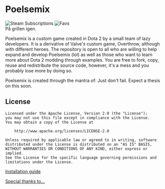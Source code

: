 # Poelsemix
![Steam Subscriptions](https://img.shields.io/steam/subscriptions/1335473896?logo=steam)
![Favs](https://img.shields.io/steam/favorites/1335473896?logo=Steam)  
På grillen igen.  

Poelsemix is a custom game created in Dota 2 by a small team of lazy developers. It is a derivative of Valve's custom game, Overthrow, although with different heroes. The repository is open to all who are willing to help expand and develop Poelsemix (lol) as well as those who want to learn more about Dota 2 modding through examples. You are free to fork, copy, reuse and redistribute the source code, however, it's a mess and you probably lose more by doing so.

Poelsemix is created through the mantra of: Just don't fail. Expect a thesis on this soon.

## License

```
Licensed under the Apache License, Version 2.0 (the "License");
you may not use this file except in compliance with the License.
You may obtain a copy of the License at

    http://www.apache.org/licenses/LICENSE-2.0

Unless required by applicable law or agreed to in writing, software
distributed under the License is distributed on an "AS IS" BASIS,
WITHOUT WARRANTIES OR CONDITIONS OF ANY KIND, either express or implied.
See the License for the specific language governing permissions and
limitations under the License.
```

[Installation guide](docs/setup/install.md)

[Special thanks to...](credits.md)
